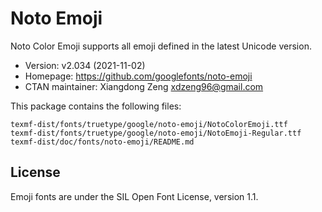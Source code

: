 # Noto Emoji

Noto Color Emoji supports all emoji defined in the latest Unicode version.

- Version: v2.034 (2021-11-02)
- Homepage: https://github.com/googlefonts/noto-emoji
- CTAN maintainer: Xiangdong Zeng <xdzeng96@gmail.com>

This package contains the following files:

    texmf-dist/fonts/truetype/google/noto-emoji/NotoColorEmoji.ttf
    texmf-dist/fonts/truetype/google/noto-emoji/NotoEmoji-Regular.ttf
    texmf-dist/doc/fonts/noto-emoji/README.md

## License

Emoji fonts are under the SIL Open Font License, version 1.1.
